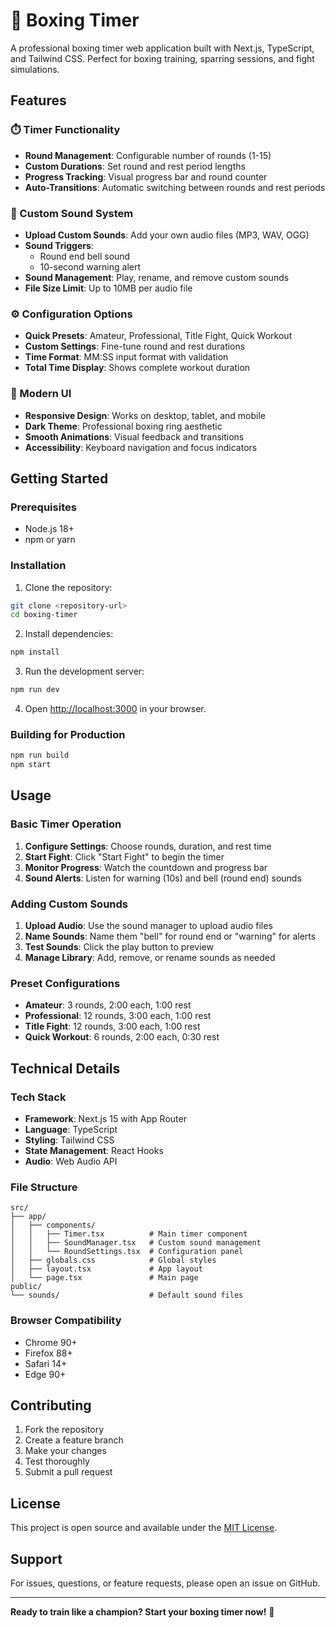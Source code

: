 # 🥊 Boxing Timer

A professional boxing timer web application built with Next.js, TypeScript, and Tailwind CSS. Perfect for boxing training, sparring sessions, and fight simulations.

## Features

### ⏱️ Timer Functionality
- **Round Management**: Configurable number of rounds (1-15)
- **Custom Durations**: Set round and rest period lengths
- **Progress Tracking**: Visual progress bar and round counter
- **Auto-Transitions**: Automatic switching between rounds and rest periods

### 🎵 Custom Sound System
- **Upload Custom Sounds**: Add your own audio files (MP3, WAV, OGG)
- **Sound Triggers**: 
  - Round end bell sound
  - 10-second warning alert
- **Sound Management**: Play, rename, and remove custom sounds
- **File Size Limit**: Up to 10MB per audio file

### ⚙️ Configuration Options
- **Quick Presets**: Amateur, Professional, Title Fight, Quick Workout
- **Custom Settings**: Fine-tune round and rest durations
- **Time Format**: MM:SS input format with validation
- **Total Time Display**: Shows complete workout duration

### 🎨 Modern UI
- **Responsive Design**: Works on desktop, tablet, and mobile
- **Dark Theme**: Professional boxing ring aesthetic
- **Smooth Animations**: Visual feedback and transitions
- **Accessibility**: Keyboard navigation and focus indicators

## Getting Started

### Prerequisites
- Node.js 18+ 
- npm or yarn

### Installation

1. Clone the repository:
```bash
git clone <repository-url>
cd boxing-timer
```

2. Install dependencies:
```bash
npm install
```

3. Run the development server:
```bash
npm run dev
```

4. Open [http://localhost:3000](http://localhost:3000) in your browser.

### Building for Production

```bash
npm run build
npm start
```

## Usage

### Basic Timer Operation
1. **Configure Settings**: Choose rounds, duration, and rest time
2. **Start Fight**: Click "Start Fight" to begin the timer
3. **Monitor Progress**: Watch the countdown and progress bar
4. **Sound Alerts**: Listen for warning (10s) and bell (round end) sounds

### Adding Custom Sounds
1. **Upload Audio**: Use the sound manager to upload audio files
2. **Name Sounds**: Name them "bell" for round end or "warning" for alerts
3. **Test Sounds**: Click the play button to preview
4. **Manage Library**: Add, remove, or rename sounds as needed

### Preset Configurations
- **Amateur**: 3 rounds, 2:00 each, 1:00 rest
- **Professional**: 12 rounds, 3:00 each, 1:00 rest  
- **Title Fight**: 12 rounds, 3:00 each, 1:00 rest
- **Quick Workout**: 6 rounds, 2:00 each, 0:30 rest

## Technical Details

### Tech Stack
- **Framework**: Next.js 15 with App Router
- **Language**: TypeScript
- **Styling**: Tailwind CSS
- **State Management**: React Hooks
- **Audio**: Web Audio API

### File Structure
```
src/
├── app/
│   ├── components/
│   │   ├── Timer.tsx          # Main timer component
│   │   ├── SoundManager.tsx   # Custom sound management
│   │   └── RoundSettings.tsx  # Configuration panel
│   ├── globals.css            # Global styles
│   ├── layout.tsx             # App layout
│   └── page.tsx               # Main page
public/
└── sounds/                    # Default sound files
```

### Browser Compatibility
- Chrome 90+
- Firefox 88+
- Safari 14+
- Edge 90+

## Contributing

1. Fork the repository
2. Create a feature branch
3. Make your changes
4. Test thoroughly
5. Submit a pull request

## License

This project is open source and available under the [MIT License](LICENSE).

## Support

For issues, questions, or feature requests, please open an issue on GitHub.

---

**Ready to train like a champion? Start your boxing timer now!** 🥊
